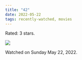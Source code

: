 ```yaml
---
title: "42"
date: 2022-05-22
tags: recently-watched, movies
---
```

Rated: 3 stars.

 <p><img src="https://a.ltrbxd.com/resized/sm/upload/5y/3p/zn/ra/imha8jHAqMfEGUDoe1JrYwBeW0l-0-600-0-900-crop.jpg?v=9292357dbd"/></p> <p>Watched on Sunday May 22, 2022.</p>